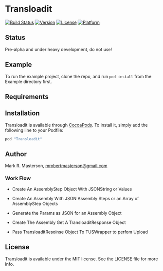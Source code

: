 # Transloadit

[![Build Status](https://travis-ci.org/transloadit/TransloaditKit.svg?branch=master)](https://travis-ci.org/transloadit/TransloaditKit)
[![Version](https://img.shields.io/cocoapods/v/Transloadit.svg?style=flat)](http://cocoapods.org/pods/Transloadit)
[![License](https://img.shields.io/cocoapods/l/Transloadit.svg?style=flat)](http://cocoapods.org/pods/Transloadit)
[![Platform](https://img.shields.io/cocoapods/p/Transloadit.svg?style=flat)](http://cocoapods.org/pods/Transloadit)

## Status

Pre-alpha and under heavy development, do not use!

## Example

To run the example project, clone the repo, and run `pod install` from the Example directory first.

## Requirements

## Installation

Transloadit is available through [CocoaPods](http://cocoapods.org). To install
it, simply add the following line to your Podfile:

```ruby
pod "Transloadit"
```

## Author

Mark R. Masterson, mrobertmasterson@gmail.com

### Work Flow

* Create An AssemblyStep Object With JSONString or Values
* Create An Assembly With JSON Assembly Steps or an Array of AssemblyStep Objects
* Generate the Params as JSON for an Assembly Object 
* Create The Assembly Get A TransloaditResponse Object

* Pass TransloaditResoinse Object To TUSWrapper to perfom Upload





## License

Transloadit is available under the MIT license. See the LICENSE file for more info.
